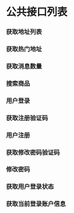 # 公共接口列表

### 获取地址列表
### 获取热门地址
### 获取消息数量
### 搜索商品

### 用户登录
### 获取注册验证码
### 用户注册
### 获取修改密码验证码
### 修改密码
### 获取用户登录状态
### 获取当前登录账户信息